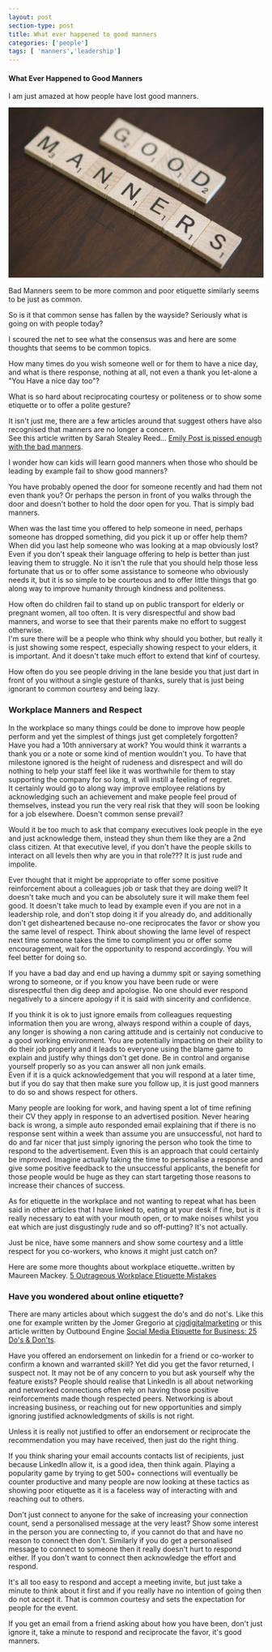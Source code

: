 ```yaml
---
layout: post
section-type: post
title: What ever happened to good manners
categories: ['people']
tags: [ 'manners','leadership']
---
```



#### What Ever Happened to Good Manners

I am just amazed at how people have lost good manners.  

![Good Manners](/img/goodmanners.jpg "Good Manners")

Bad Manners seem to be more common and poor etiquette similarly seems to be just as common. 

So is it that common sense has fallen by the wayside? Seriously what is going on with people today?

I scoured the net to see what the consensus was and here are some thoughts that seems to be common topics.

How many times do you wish someone well or for them to have a nice day, and what is there response, nothing at all, not even a thank you let-alone a "You Have a nice day too"?  

What is so hard about reciprocating courtesy or politeness or to show some etiquette or to offer a polite gesture?

It isn't just me, there are a few articles around that suggest others have also recognised that manners are no longer a concern.  
See this article written by Sarah Stealey Reed... [Emily Post is pissed enough with the bad manners](https://relate.zendesk.com/articles/emily-post-enough-with-the-bad-manners/).

I wonder how can kids will learn good manners when those who should be leading by example fail to show good manners?

You have probably opened the door for someone recently and had them not even thank you? 
Or perhaps the person in front of you walks through the door and doesn't bother to hold the door open for you. That is simply bad manners.  

When was the last time you offered to help someone in need, perhaps someone has dropped something, did you pick it up or offer help them?  
When did you last help someone who was looking at a map obviously lost?  
Even if you don't speak their language offering to help is better than just leaving them to struggle. 
No it isn't the rule that you should help those less fortunate that us or to offer some assistance to someone who obviously needs it, 
but it is so simple to be courteous and to offer little things that go along way to improve humanity through kindness and politeness.  

How often do children fail to stand up on public transport for elderly or pregnant women, all too often. It is very disrespectful and show bad manners, 
and worse to see that their parents make no effort to suggest otherwise.  
I'm sure there will be a people who think why should you bother, but really it is just showing some respect, especially showing respect to your elders, 
it is important. And it doesn't take much effort to extend that kinf of courtesy. 

How often do you see people driving in the lane beside you that just dart in front of you without a single gesture of thanks, 
surely that is just being ignorant to common courtesy and being lazy.  

### Workplace Manners and Respect  

In the workplace so many things could be done to improve how people perform and yet the simplest of things just get completely forgotten?  
Have you had a 10th anniversary at work? You would think it warrants a thank you or a note or some kind of mention wouldn't you. 
To have that milestone ignored is the height of rudeness and disrespect and will do nothing to help your staff feel like it was 
worthwhile for them to stay supporting the company for so long, it will instill a feeling of regret.  
It certainly would go to along way improve employee relations by acknowledging such an achievement and make people feel proud of themselves, 
instead you run the very real risk that they will soon be looking for a job elsewhere.  Doesn't common sense prevail?

Would it be too much to ask that company executives look people in the eye and just acknowledge them, instead they shun them like they are a 2nd class 
citizen. At that executive level, if you don't have the people skills to interact on all levels then why are you in that role??? It is just rude and impolite. 

Ever thought that it might be appropriate to offer some positive reinforcement about a colleagues job or task that they are doing well? 
It doesn't take much and you can be absolutely sure it will make them feel good. 
It doesn't take much to lead by example even if you are not in a leadership role, 
and don't stop doing it if you already do, and additionally don't get disheartened because no-one reciprocates the favor or show you the same level of respect.
Think about showing the lame level of respect next time someone takes the time to compliment you or offer some encouragement, wait for the opportunity to respond accordingly. 
You will feel better for doing so.

If you have a bad day and end up having a dummy spit or saying something wrong to someone, or if you know you have been rude or were disrespectful then dig deep and apologise. 
No one should ever respond negatively to a sincere apology if it is said with sincerity and confidence. 

If you think it is ok to just ignore emails from colleagues requesting information then you are wrong, always respond within a couple of days, any longer is showing a non caring attitude and is certainly not conducive to a good working environment. You are potentially impacting on their ability to do their job properly and it leads to everyone using the blame game to explain and justify why things don't get done. Be in control and organise yourself properly so as you can answer all non junk emails.  
Even if it is a quick acknowledgement that you will respond at a later time, but if you do say that then make sure you follow up, it is just good manners to do so and shows respect for others.  

Many people are looking for work, and having spent a lot of time refining their CV they apply in response to an advertised position. 
Never hearing back is wrong, a simple auto responded email explaining that if there is no response sent within a week than assume you are unsuccessful, not hard to do and far nicer that just simply ignoring the person who took the time to respond to the advertisement.  Even this is an approach that could certainly be improved. Imagine actually taking the time to personalise a response and give some positive feedback to the unsuccessful applicants, the benefit for those people would be huge as they can start targeting those reasons to increase their chances of success.

As for etiquette in the workplace and not wanting to repeat what has been said in other articles that I have linked to, eating at your desk if fine, but is it really necessary to eat with your mouth open, or to make noises whilst you eat which are just disgustingly rude and so off-putting? It's not actually.

Just be nice, have some manners and show some courtesy and a little respect for you co-workers, who knows it might just catch on?

Here are some more thoughts about workplace etiquette..written by Maureen Mackey. [5 Outrageous Workplace Etiquette Mistakes](http://www.thefiscaltimes.com/Articles/2014/08/11/5-Outrageous-Workplace-Etiquette-Mistakes)

### Have you wondered about online etiquette?

There are many articles about which suggest the do's and do not's. Like this one for example written by the Jomer Gregorio at [cjgdigitalmarketing](http://cjgdigitalmarketing.com/top-8-social-media-etiquette-for-business-infographic/) or this article written by Outbound Engine [Social Media Etiquette for Business: 25 Do's & Don'ts](http://www.outboundengine.com/blog/social-media-etiquette-for-business-25-dos-donts/).  

Have you offered an endorsement on linkedin for a friend or co-worker to confirm a known and warranted skill? Yet did you get the favor returned, I suspect not. It may not be of any concern to you but ask yourself why the feature exists?
People should realise that LinkedIn is all about networking and networked connections often rely on having those positive reinforcements made though respected peers. Networking is about increasing business, or reaching out for new opportunities and simply ignoring justified acknowledgments of skills is not right. 

Unless it is really not justified to offer an endorsement or reciprocate the recommendation you may have received, then just do the right thing. 
   
If you think sharing your email accounts contacts list of recipients, just because LinkedIn allow it, is a good idea, then think again. Playing a popularity game by trying to get 500+ connections will eventually be counter productive and many people are now looking at these tactics as showing poor etiquette as it is a faceless way of interacting with and reaching out to others.
   
Don't just connect to anyone for the sake of increasing your connection count, send a personalised message at the very least?  Show some interest in the person you are connecting to, if you cannot do that and have no reason to connect then don't.
Similarly if you do get a personalised message to connect to someone then it really doesn't hurt to respond either. If you don't want to connect then acknowledge the effort and respond.

It's all too easy to respond and accept a meeting invite, but just take a minute to think about it first and if you really have no intention of going then do not accept it.  That is common courtesy and sets the expectation for people for the event.  

If you get an email from a friend asking about how you have been, don't just ignore it, take a minute to respond and reciprocate the favor, it's good manners. 
